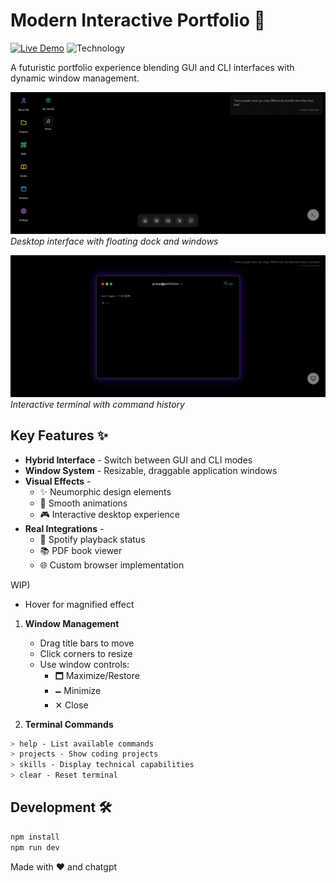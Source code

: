 # Modern Interactive Portfolio 🌟

[![Live Demo](https://img.shields.io/badge/demo-live-green?style=for-the-badge)](https://dualportfolioo.vercel.app)
![Technology](https://img.shields.io/badge/tech-next.js%2C%20framer%20motion%2C%20tailwind-cyan?style=for-the-badge)

A futuristic portfolio experience blending GUI and CLI interfaces with dynamic window management.

![Main Interface](/screenshots/desktopui.png) _Desktop interface with floating dock and windows_

![Terminal Interface](/screenshots/terminalui.png) _Interactive terminal with command history_

## Key Features ✨

- **Hybrid Interface** - Switch between GUI and CLI modes
- **Window System** - Resizable, draggable application windows
- **Visual Effects** -
  - ✨ Neumorphic design elements
  - 🌈 Smooth animations
  - 🎮 Interactive desktop experience
- **Real Integrations** -
  - 🎵 Spotify playback status
  - 📚 PDF book viewer
  - 🌐 Custom browser implementation

WIP)

- Hover for magnified effect

1. **Window Management**

   - Drag title bars to move
   - Click corners to resize
   - Use window controls:
     - 🗖 Maximize/Restore
     - 🗕 Minimize
     - ✕ Close

2. **Terminal Commands**

```bash
> help - List available commands
> projects - Show coding projects
> skills - Display technical capabilities
> clear - Reset terminal
```

## Development 🛠️

```bash
npm install
npm run dev
```

Made with ❤️ and chatgpt
